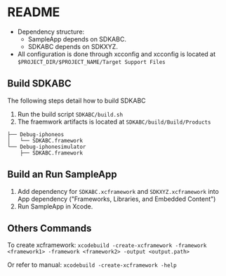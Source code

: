 # README

* Dependency structure:
    * SampleApp depends on SDKABC.
    * SDKABC depends on SDKXYZ.
* All configuration is done through xcconfig and xcconfig is located at `$PROJECT_DIR/$PROJECT_NAME/Target Support Files`

## Build SDKABC
The following steps detail how to build SDKABC
1. Run the build script `SDKABC/build.sh`
2. The fraemwork artifacts is located at `SDKABC/build/Build/Products`
```
├── Debug-iphoneos
│   └── SDKABC.framework
└── Debug-iphonesimulator
    ├── SDKABC.framework
```

## Build an Run SampleApp
1. Add dependency for `SDKABC.xcframework` and `SDKXYZ.xcframework` into App dependency ("Frameworks, Libraries, and Embedded Content")
2. Run SampleApp in Xcode.

## Others Commands
To create xcframework:
`xcodebuild -create-xcframework -framework <framework1> -framework <framework2> -output <output.path>`

Or refer to manual:
`xcodebuild -create-xcframework -help`
